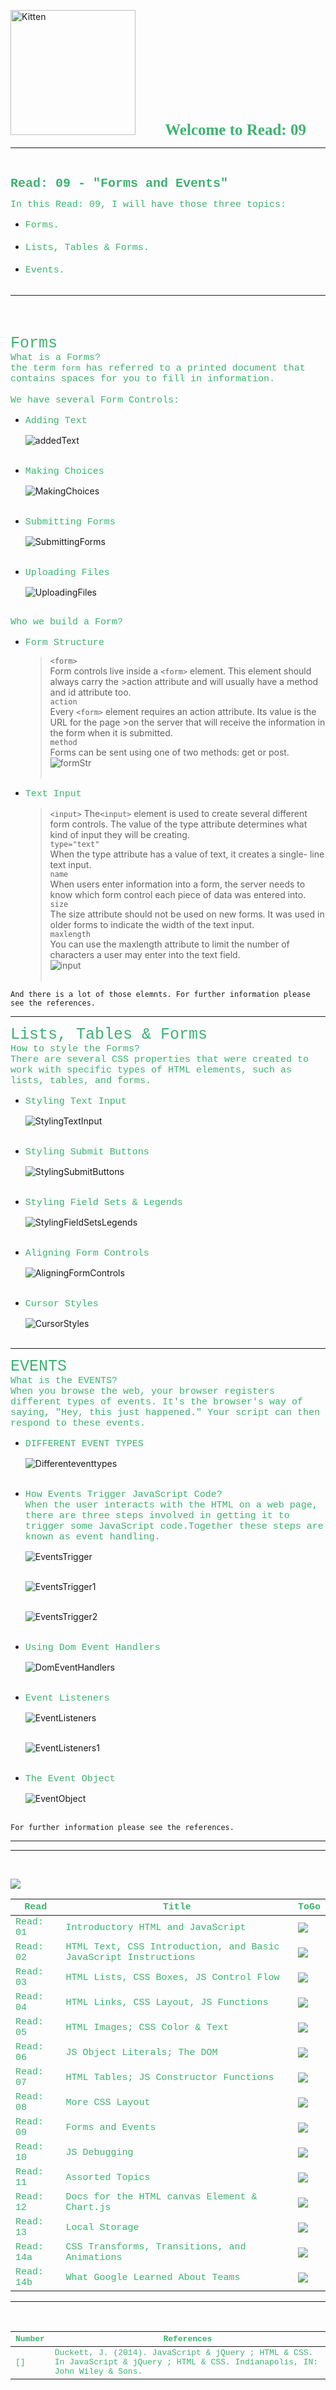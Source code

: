 <img src="https://asac.ltuc.com/wp-content/themes/asac/images/logo.png" alt="Kitten"
	title="LTUC-Abdul Aziz Al Ghurair School of Advanced Computing" width="200" />  &nbsp;&nbsp;&nbsp;&nbsp;&nbsp;&nbsp;&nbsp;&nbsp;&nbsp;&nbsp; <span style="font-family:Papyrus; font-size:25px;color:rgb(60, 179, 113)">**Welcome to Read: 09**</span><br>

---

<br>

<span style="font-family:Courier New; font-size:20px;color:rgb(60, 179, 113)"> **Read: 09 - "Forms and Events"** </span> <br>

<span style="font-family:Courier New; font-size:15px;color:rgb(60, 179, 113)">In this Read: 09, I will have those three topics:
</span><br>
- <span style="font-family:Courier New; font-size:15px;color:rgb(60, 179, 113)"> Forms.
</span><br><br>
- <span style="font-family:Courier New; font-size:15px;color:rgb(60, 179, 113)"> Lists, Tables & Forms.
</span><br><br>
- <span style="font-family:Courier New; font-size:15px;color:rgb(60, 179, 113)"> Events.
</span><br><br>

---

<br><br>

<span style="font-family:Courier New; font-size:25px;color:rgb(60, 179, 113)"> Forms </span><br>
<span style="font-family:Courier New; font-size:15px;color:rgb(60, 179, 113)">What is a Forms?</span><br>
<span style="font-family:Courier New; font-size:15px;color:rgb(60, 179, 113)"> the term `form` has referred to a printed document that contains spaces for you to fill in information.<br><br>
We have several Form Controls:
</span> <br>

- <span style="font-family:Courier New; font-size:15px;color:rgb(60, 179, 113)">Adding Text</span><br>

    ![addedText](https://raw.githubusercontent.com/shadykh/reading-notes/main/Code201/assets/addedText.PNG)<br><br>
    
- <span style="font-family:Courier New; font-size:15px;color:rgb(60, 179, 113)">Making Choices</span><br>

     ![MakingChoices](https://raw.githubusercontent.com/shadykh/reading-notes/main/Code201/assets/MakingChoices.PNG)<br><br>

- <span style="font-family:Courier New; font-size:15px;color:rgb(60, 179, 113)">Submitting Forms</span><br>

     ![SubmittingForms](https://raw.githubusercontent.com/shadykh/reading-notes/main/Code201/assets/SubmittingForms.PNG)<br><br>

- <span style="font-family:Courier New; font-size:15px;color:rgb(60, 179, 113)">Uploading Files</span><br>

     ![UploadingFiles](https://raw.githubusercontent.com/shadykh/reading-notes/main/Code201/assets/UploadingFiles.PNG)<br><br>  

<span style="font-family:Courier New; font-size:15px;color:rgb(60, 179, 113)"> Who we build a Form? </span> <br>

- <span style="font-family:Courier New; font-size:15px;color:rgb(60, 179, 113)">Form Structure</span><br>
    >`<form>`<br>
    >Form controls live inside a `<form>` element. This element should always carry the >action attribute and will usually have a method and id attribute too. <br>
    >`action`<br>
    >Every `<form>` element requires an action attribute. Its value is the URL for the page >on the server that will receive the information in the form when it is submitted.<br>
    >`method`<br>
    >Forms can be sent using one of two methods: get or post.<br>
    >![formStr](https://raw.githubusercontent.com/shadykh/reading-notes/main/Code201/assets/formStr.PNG)<br><br>  

- <span style="font-family:Courier New; font-size:15px;color:rgb(60, 179, 113)">Text Input</span><br>
    >`<input>`
    >The`<input>` element is used to create several different form controls. The value of the type attribute determines what kind of input they will be creating. <br>
    >`type="text"` <br>
    >When the type attribute has a value of text, it creates a single- line text input. <br>
    >`name`<br>
    >When users enter information into a form, the server needs to know which form control each piece of data was entered into.<br>
    >`size`<br>
    >The size attribute should not be used on new forms. It was used in older forms to indicate the width of the text input.<br>
    >`maxlength`<br>
    >You can use the maxlength attribute to limit the number of characters a user may enter into the text field.<br>
    >![input](https://raw.githubusercontent.com/shadykh/reading-notes/main/Code201/assets/input.PNG)<br><br>  

`And there is a lot of those elemnts. For further information please see the references.`<br>

---

<span style="font-family:Courier New; font-size:25px;color:rgb(60, 179, 113)"> Lists, Tables & Forms </span><br>
<span style="font-family:Courier New; font-size:15px;color:rgb(60, 179, 113)">How to style the Forms?</span><br>
<span style="font-family:Courier New; font-size:15px;color:rgb(60, 179, 113)"> There are several CSS properties that were created to work with specific types of HTML elements, such as lists, tables, and forms.</span> <br>

- <span style="font-family:Courier New; font-size:15px;color:rgb(60, 179, 113)">Styling Text Input</span><br>

     ![StylingTextInput](https://raw.githubusercontent.com/shadykh/reading-notes/main/Code201/assets/StylingTextInput.PNG)<br><br>  

- <span style="font-family:Courier New; font-size:15px;color:rgb(60, 179, 113)">Styling Submit Buttons</span><br>

     ![StylingSubmitButtons](https://raw.githubusercontent.com/shadykh/reading-notes/main/Code201/assets/StylingSubmitButtons.PNG)<br><br>  

- <span style="font-family:Courier New; font-size:15px;color:rgb(60, 179, 113)">Styling Field Sets & Legends</span><br>

     ![StylingFieldSetsLegends](https://raw.githubusercontent.com/shadykh/reading-notes/main/Code201/assets/StylingFieldSetsLegends.PNG)<br><br>  

- <span style="font-family:Courier New; font-size:15px;color:rgb(60, 179, 113)">Aligning Form Controls</span><br>

     ![AligningFormControls](https://raw.githubusercontent.com/shadykh/reading-notes/main/Code201/assets/AligninFormControls.PNG)<br><br>  

- <span style="font-family:Courier New; font-size:15px;color:rgb(60, 179, 113)">Cursor Styles</span><br>

     ![CursorStyles](https://raw.githubusercontent.com/shadykh/reading-notes/main/Code201/assets/CursorStyles.PNG)<br><br>  

---

<span style="font-family:Courier New; font-size:25px;color:rgb(60, 179, 113)"> EVENTS </span><br>
<span style="font-family:Courier New; font-size:15px;color:rgb(60, 179, 113)">What is the EVENTS?</span><br>
<span style="font-family:Courier New; font-size:15px;color:rgb(60, 179, 113)"> When you browse the web, your browser registers different types of events. It's the browser's way of saying, "Hey, this just happened." Your script can then respond to these events.</span> <br>


- <span style="font-family:Courier New; font-size:15px;color:rgb(60, 179, 113)">DIFFERENT EVENT TYPES</span><br>

    ![Differenteventtypes](https://raw.githubusercontent.com/shadykh/reading-notes/main/Code201/assets/Differenteventtypes.PNG)<br><br>


- <span style="font-family:Courier New; font-size:15px;color:rgb(60, 179, 113)">How Events Trigger JavaScript Code?<br>
When the user interacts with the HTML on a web page, there are three
steps involved in getting it to trigger some JavaScript code.Together these steps are known as event handling.</span><br>

    ![EventsTrigger](https://raw.githubusercontent.com/shadykh/reading-notes/main/Code201/assets/EventsTrigger.PNG)<br><br>

    ![EventsTrigger1](https://raw.githubusercontent.com/shadykh/reading-notes/main/Code201/assets/EventsTrigger1.PNG)<br><br>

    ![EventsTrigger2](https://raw.githubusercontent.com/shadykh/reading-notes/main/Code201/assets/EventsTrigger2.PNG)<br><br>

- <span style="font-family:Courier New; font-size:15px;color:rgb(60, 179, 113)">Using Dom Event Handlers</span><br>

    ![DomEventHandlers](https://raw.githubusercontent.com/shadykh/reading-notes/main/Code201/assets/DomEventHandlers.PNG)<br><br>


- <span style="font-family:Courier New; font-size:15px;color:rgb(60, 179, 113)">Event Listeners</span><br>

    ![EventListeners](https://raw.githubusercontent.com/shadykh/reading-notes/main/Code201/assets/EventListeners.PNG)<br><br>

    ![EventListeners1](https://raw.githubusercontent.com/shadykh/reading-notes/main/Code201/assets/EventListeners1.PNG)<br><br>

- <span style="font-family:Courier New; font-size:15px;color:rgb(60, 179, 113)">The Event Object</span><br>

    ![EventObject](https://raw.githubusercontent.com/shadykh/reading-notes/main/Code201/assets/EventObject.PNG)<br><br>


`For further information please see the references.`<br>


---

---
<br>

[<img src="assets/main.gif">](README)
<br>

| <span style="font-family:Courier New; font-size:15px;color:rgb(60, 179, 113)"> **Read** </span> |  <span style="font-family:Courier New; font-size:15px;color:rgb(60, 179, 113)"> **Title** </span>  |   <span style="font-family:Courier New; font-size:15px;color:rgb(60, 179, 113)"> **ToGo** </span>  |
| ----------- | ----------- | ----------- |
| <span style="font-family:Courier New; font-size:15px;color:rgb(60, 179, 113)"> Read: 01 </span>      | <span style="font-family:Courier New; font-size:15px;color:rgb(60, 179, 113)"> Introductory HTML and JavaScript </span>       |[<img src="assets/taphere.gif">](class-01)|
| <span style="font-family:Courier New; font-size:15px;color:rgb(60, 179, 113)"> Read: 02 </span>      | <span style="font-family:Courier New; font-size:15px;color:rgb(60, 179, 113)"> HTML Text, CSS Introduction, and Basic JavaScript Instructions </span>       |[<img src="assets/taphere.gif">](class-02)|
| <span style="font-family:Courier New; font-size:15px;color:rgb(60, 179, 113)"> Read: 03 </span>      | <span style="font-family:Courier New; font-size:15px;color:rgb(60, 179, 113)"> HTML Lists, CSS Boxes, JS Control Flow </span>       |[<img src="assets/taphere.gif">](class-03)|
| <span style="font-family:Courier New; font-size:15px;color:rgb(60, 179, 113)"> Read: 04 </span>      | <span style="font-family:Courier New; font-size:15px;color:rgb(60, 179, 113)"> HTML Links, CSS Layout, JS Functions </span>       |[<img src="assets/taphere.gif">](class-04)|
| <span style="font-family:Courier New; font-size:15px;color:rgb(60, 179, 113)"> Read: 05 </span>      | <span style="font-family:Courier New; font-size:15px;color:rgb(60, 179, 113)"> HTML Images; CSS Color & Text </span>       |[<img src="assets/taphere.gif">](class-05)|
| <span style="font-family:Courier New; font-size:15px;color:rgb(60, 179, 113)"> Read: 06 </span>      | <span style="font-family:Courier New; font-size:15px;color:rgb(60, 179, 113)"> JS Object Literals; The DOM </span>       |[<img src="assets/taphere.gif">](class-06)|
| <span style="font-family:Courier New; font-size:15px;color:rgb(60, 179, 113)"> Read: 07 </span>      | <span style="font-family:Courier New; font-size:15px;color:rgb(60, 179, 113)"> HTML Tables; JS Constructor Functions </span>       |[<img src="assets/taphere.gif">](class-07)|
| <span style="font-family:Courier New; font-size:15px;color:rgb(60, 179, 113)"> Read: 08 </span>      | <span style="font-family:Courier New; font-size:15px;color:rgb(60, 179, 113)"> More CSS Layout </span>       |[<img src="assets/taphere.gif">](class-08)|
| <span style="font-family:Courier New; font-size:15px;color:rgb(60, 179, 113)"> Read: 09 </span>      | <span style="font-family:Courier New; font-size:15px;color:rgb(60, 179, 113)"> Forms and Events </span>       |[<img src="taphere/uc.gif">](class-09)|
| <span style="font-family:Courier New; font-size:15px;color:rgb(60, 179, 113)"> Read: 10 </span>      | <span style="font-family:Courier New; font-size:15px;color:rgb(60, 179, 113)"> JS Debugging </span>       |[<img src="assets/uc.gif">](UC)|
| <span style="font-family:Courier New; font-size:15px;color:rgb(60, 179, 113)"> Read: 11 </span>      | <span style="font-family:Courier New; font-size:15px;color:rgb(60, 179, 113)"> Assorted Topics </span>       |[<img src="assets/uc.gif">](UC)|
| <span style="font-family:Courier New; font-size:15px;color:rgb(60, 179, 113)"> Read: 12 </span>      | <span style="font-family:Courier New; font-size:15px;color:rgb(60, 179, 113)"> Docs for the HTML canvas Element & Chart.js </span>       |[<img src="assets/uc.gif">](UC)|
| <span style="font-family:Courier New; font-size:15px;color:rgb(60, 179, 113)"> Read: 13 </span>      | <span style="font-family:Courier New; font-size:15px;color:rgb(60, 179, 113)"> Local Storage </span>       |[<img src="assets/uc.gif">](UC)|
| <span style="font-family:Courier New; font-size:15px;color:rgb(60, 179, 113)"> Read: 14a </span>      | <span style="font-family:Courier New; font-size:15px;color:rgb(60, 179, 113)"> CSS Transforms, Transitions, and Animations </span>       |[<img src="assets/uc.gif">](UC)|
| <span style="font-family:Courier New; font-size:15px;color:rgb(60, 179, 113)"> Read: 14b </span>      | <span style="font-family:Courier New; font-size:15px;color:rgb(60, 179, 113)"> What Google Learned About Teams </span>       |[<img src="assets/uc.gif">](UC)|

---

<br>

| <span style="font-family:Courier New; font-size:13px;color:rgb(60, 179, 113)"> **Number** </span> |  <span style="font-family:Courier New; font-size:13px;color:rgb(60, 179, 113)"> **References** </span>  |
| ----------- | ----------- |
| <span style="font-family:Courier New; font-size:13px;color:rgb(60, 179, 113)"> [] </span>      | <span style="font-family:Courier New; font-size:13px;color:rgb(60, 179, 113)"> Duckett, J. (2014). JavaScript &amp; jQuery ; HTML &amp; CSS. In JavaScript &amp; jQuery ; HTML &amp; CSS. Indianapolis, IN: John Wiley &amp; Sons. </span>       |